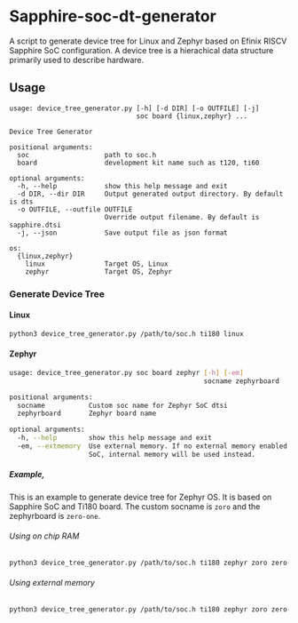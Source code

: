 # Sapphire-soc-dt-generator

A script to generate device tree for Linux and Zephyr based on Efinix RISCV Sapphire SoC configuration. A device tree is a hierachical data structure primarily used to describe hardware.

## Usage

```
usage: device_tree_generator.py [-h] [-d DIR] [-o OUTFILE] [-j]
                                soc board {linux,zephyr} ...

Device Tree Generator

positional arguments:
  soc                   path to soc.h
  board                 development kit name such as t120, ti60

optional arguments:
  -h, --help            show this help message and exit
  -d DIR, --dir DIR     Output generated output directory. By default is dts
  -o OUTFILE, --outfile OUTFILE
                        Override output filename. By default is sapphire.dtsi
  -j, --json            Save output file as json format

os:
  {linux,zephyr}
    linux               Target OS, Linux
    zephyr              Target OS, Zephyr
```

### Generate Device Tree

#### Linux

```bash
python3 device_tree_generator.py /path/to/soc.h ti180 linux
```



#### Zephyr

```bash
usage: device_tree_generator.py soc board zephyr [-h] [-em]
                                                 socname zephyrboard

positional arguments:
  socname           Custom soc name for Zephyr SoC dtsi
  zephyrboard       Zephyr board name

optional arguments:
  -h, --help        show this help message and exit
  -em, --extmemory  Use external memory. If no external memory enabled on the
                    SoC, internal memory will be used instead.
```

##### Example,

This is an example to generate device tree for Zephyr OS. It is based on Sapphire SoC and Ti180 board. The custom socname is `zoro` and the zephyrboard is `zero-one`.

###### Using on chip RAM

```bash
python3 device_tree_generator.py /path/to/soc.h ti180 zephyr zoro zero-one
```

###### Using external memory

```bash
python3 device_tree_generator.py /path/to/soc.h ti180 zephyr zoro zero-one -em
```